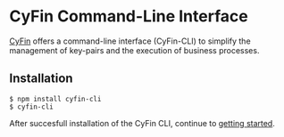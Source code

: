 # CyFin Command-Line Interface

[CyFin](http://www.cyfin.io) offers a command-line interface (CyFin-CLI) to simplify the management of key-pairs and the execution of business processes.

## Installation

```
$ npm install cyfin-cli
$ cyfin-cli
```

After succesfull installation of the CyFin CLI, continue to [getting started](http://www.cyfin.io/instructions/).